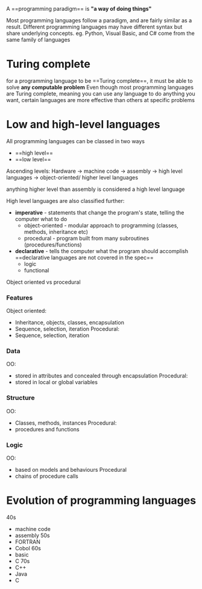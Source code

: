 A ==programming paradigm== is **"a way of doing things"**

Most programming languages follow a paradigm, and are fairly similar as a result.
Different programming languages may have different syntax but share underlying concepts.
eg. Python, Visual Basic, and C#  come from the same family of languages

# Turing complete

for a programming language to be ==Turing complete==, it must be able to solve **any computable problem**
Even though most programming languages are Turing complete, meaning you can use any language to do anything you want, certain languages are more effective than others at specific problems

# Low and high-level languages

All programming languages can be classed in two ways
- ==high level==
- ==low level==

Ascending levels:
Hardware -> machine code -> assembly -> high level languages ->  object-oriented/ higher level languages

anything higher level than assembly is considered a high level language

High level languages are also classified further:
- **imperative** - statements that change the program's state, telling the computer what to do
	- object-oriented - modular approach to programming (classes, methods, inheritance etc)
	- procedural - program built from many subroutines (procedures/functions)
- **declarative** - tells the computer what the program should accomplish
	  ==declarative languages are not covered in the spec==
	- logic 
	- functional

Object oriented vs procedural

### Features
Object oriented:
- Inheritance, objects, classes, encapsulation
- Sequence, selection, iteration
Procedural:
- Sequence, selection, iteration

### Data
OO:
- stored in attributes and concealed through encapsulation
Procedural:
- stored in local or global variables

### Structure
OO:
- Classes, methods, instances
Procedural:
- procedures and functions

### Logic
OO:
- based on models and behaviours
Procedural
- chains of procedure calls


# Evolution of programming languages

40s
- machine code
- assembly
50s
- FORTRAN
- Cobol
60s
- basic
- C
70s
- C++
- Java
- C